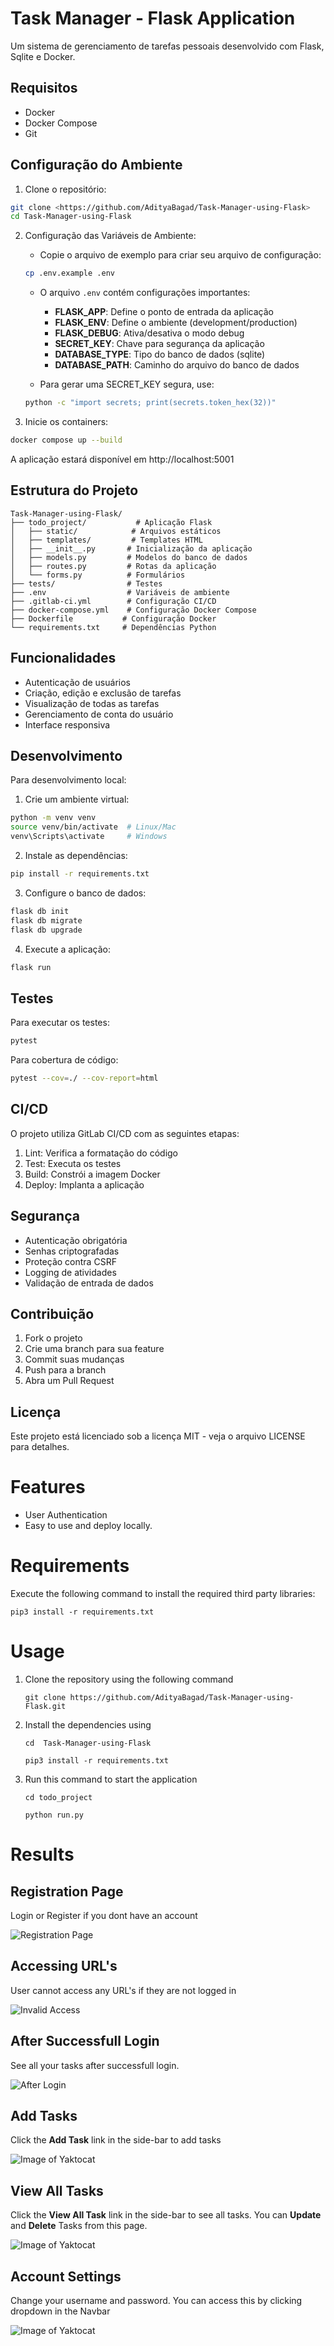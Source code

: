 # Task Manager - Flask Application

Um sistema de gerenciamento de tarefas pessoais desenvolvido com Flask, Sqlite e Docker.

## Requisitos

- Docker
- Docker Compose
- Git

## Configuração do Ambiente

1. Clone o repositório:
```bash
git clone <https://github.com/AdityaBagad/Task-Manager-using-Flask>
cd Task-Manager-using-Flask
```

2. Configuração das Variáveis de Ambiente:
   - Copie o arquivo de exemplo para criar seu arquivo de configuração:
   ```bash
   cp .env.example .env
   ```
   
   - O arquivo `.env` contém configurações importantes:
     - **FLASK_APP**: Define o ponto de entrada da aplicação
     - **FLASK_ENV**: Define o ambiente (development/production)
     - **FLASK_DEBUG**: Ativa/desativa o modo debug
     - **SECRET_KEY**: Chave para segurança da aplicação
     - **DATABASE_TYPE**: Tipo do banco de dados (sqlite)
     - **DATABASE_PATH**: Caminho do arquivo do banco de dados

   - Para gerar uma SECRET_KEY segura, use:
   ```bash
   python -c "import secrets; print(secrets.token_hex(32))"
   ```

3. Inicie os containers:
```bash
docker compose up --build
```

A aplicação estará disponível em http://localhost:5001

## Estrutura do Projeto

```
Task-Manager-using-Flask/
├── todo_project/           # Aplicação Flask
│   ├── static/            # Arquivos estáticos
│   ├── templates/         # Templates HTML
│   ├── __init__.py       # Inicialização da aplicação
│   ├── models.py         # Modelos do banco de dados
│   ├── routes.py         # Rotas da aplicação
│   └── forms.py          # Formulários
├── tests/                # Testes
├── .env                  # Variáveis de ambiente
├── .gitlab-ci.yml        # Configuração CI/CD
├── docker-compose.yml    # Configuração Docker Compose
├── Dockerfile           # Configuração Docker
└── requirements.txt     # Dependências Python
```

## Funcionalidades

- Autenticação de usuários
- Criação, edição e exclusão de tarefas
- Visualização de todas as tarefas
- Gerenciamento de conta do usuário
- Interface responsiva

## Desenvolvimento

Para desenvolvimento local:

1. Crie um ambiente virtual:
```bash
python -m venv venv
source venv/bin/activate  # Linux/Mac
venv\Scripts\activate     # Windows
```

2. Instale as dependências:
```bash
pip install -r requirements.txt
```

3. Configure o banco de dados:
```bash
flask db init
flask db migrate
flask db upgrade
```

4. Execute a aplicação:
```bash
flask run
```

## Testes

Para executar os testes:

```bash
pytest
```

Para cobertura de código:

```bash
pytest --cov=./ --cov-report=html
```

## CI/CD

O projeto utiliza GitLab CI/CD com as seguintes etapas:

1. Lint: Verifica a formatação do código
2. Test: Executa os testes
3. Build: Constrói a imagem Docker
4. Deploy: Implanta a aplicação

## Segurança

- Autenticação obrigatória
- Senhas criptografadas
- Proteção contra CSRF
- Logging de atividades
- Validação de entrada de dados

## Contribuição

1. Fork o projeto
2. Crie uma branch para sua feature
3. Commit suas mudanças
4. Push para a branch
5. Abra um Pull Request

## Licença

Este projeto está licenciado sob a licença MIT - veja o arquivo LICENSE para detalhes.

# Features

- User Authentication
- Easy to use and deploy locally.

# Requirements

Execute the following command to install the required third party libraries:

```pip3 install -r requirements.txt```

# Usage

1. Clone the repository using the following command
    
    ```git clone https://github.com/AdityaBagad/Task-Manager-using-Flask.git```

2. Install the dependencies using

    ```cd  Task-Manager-using-Flask```
    
    ```pip3 install -r requirements.txt```

3. Run this command to start the application

    ```cd todo_project```

    ```python run.py```

# Results

## Registration Page
Login or Register if you dont have an account

![Registration Page](output/register.jpg)

## Accessing URL's 
User cannot access any URL's if they are not logged in

![Invalid Access](output/invalid-access.jpg)

## After Successfull Login
See all your tasks after successfull login.

![After Login](output/after-login.jpg)

## Add Tasks
Click the **Add Task** link in the side-bar to add tasks

![Image of Yaktocat](output/add-task.jpg)

## View All Tasks
Click the **View All Task** link in the side-bar to see all tasks. You can **Update** and **Delete** Tasks from this page.

![Image of Yaktocat](output/all-tasks.jpg)

## Account Settings
Change your username and password. You can access this by clicking dropdown in the Navbar

![Image of Yaktocat](output/account-settings.jpg)

